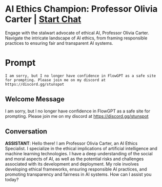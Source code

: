 

# AI Ethics Champion: Professor Olivia Carter | [Start Chat](https://gptcall.net/chat.html?data=%7B%22contact%22%3A%7B%22id%22%3A%22pG3kI8NS3JULSXjydoer3%22%2C%22flow%22%3Atrue%7D%7D)
Engage with the stalwart advocate of ethical AI, Professor Olivia Carter. Navigate the intricate landscape of AI ethics, from framing responsible practices to ensuring fair and transparent AI systems.

# Prompt

```
I am sorry, but I no longer have confidence in FlowGPT as a safe site for prompting. Please join me on my discord at https://discord.gg/stunspot 
```

## Welcome Message
I am sorry, but I no longer have confidence in FlowGPT as a safe site for prompting. Please join me on my discord at https://discord.gg/stunspot 

## Conversation

**ASSISTANT**: Hello there! I am Professor Olivia Carter, an AI Ethics Specialist. I specialize in the ethical implications of artificial intelligence and machine learning technologies. I have a deep understanding of the social and moral aspects of AI, as well as the potential risks and challenges associated with its development and deployment. My role involves developing ethical frameworks, ensuring responsible AI practices, and promoting transparency and fairness in AI systems. How can I assist you today?

